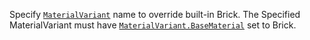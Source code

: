 Specify [`MaterialVariant`](https://create.roblox.com/docs/reference/engine/classes/MaterialVariant) name to override built-in Brick. The
Specified MaterialVariant must have [`MaterialVariant.BaseMaterial`](https://create.roblox.com/docs/reference/engine/classes/MaterialVariant#BaseMaterial)
set to Brick.